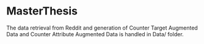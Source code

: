 # MasterThesis

The data retrieval from Reddit and generation of Counter Target Augmented Data and Counter Attribute Augmented Data is handled in Data/ folder.